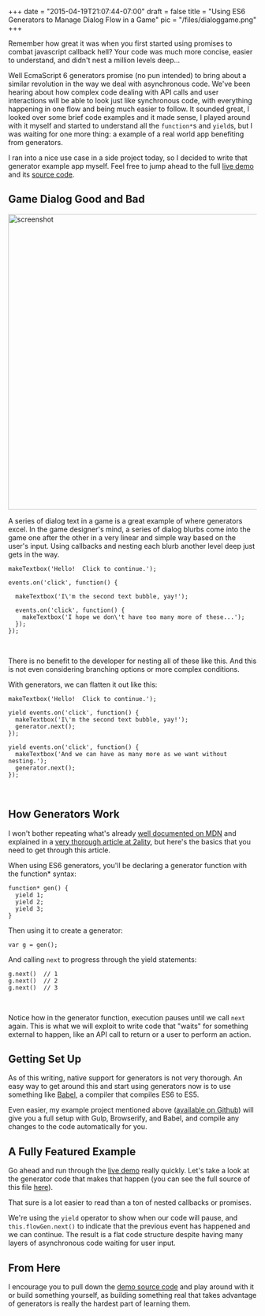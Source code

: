 
+++
date = "2015-04-19T21:07:44-07:00"
draft = false
title = "Using ES6 Generators to Manage Dialog Flow in a Game"
pic = "/files/dialoggame.png"
+++

<p>Remember how great it was when you first started using promises to combat javascript callback hell?  Your code was much more concise, easier to understand, and didn't nest a million levels deep...</p>

<p>Well EcmaScript 6 generators promise (no pun intended) to bring about a similar revolution in the way we deal with asynchronous code.  We've been hearing about how complex code dealing with API calls and user interactions will be able to look just like synchronous code, with everything happening in one flow and being much easier to follow.  It sounded great, I looked over some brief code examples and it made sense, I played around with it myself and started to understand all the <code>function*</code>s and <code>yield</code>s, but I was waiting for one more thing: a example of a real world app benefiting from generators.</p>

<p>I ran into a nice use case in a side project today, so I decided to write that generator example app myself.  Feel free to jump ahead to the full <a href="http://justinmccandless.com/demos/gen/index.html">live demo</a> and its <a href="https://github.com/justinmc/es6-generator-dialog">source code</a>.</p>

<h2 id="gamedialoggoodandbad">Game Dialog Good and Bad</h2>

<p><a href="http://justinmccandless.com/demos/gen/index.html" target="_blank"><img src="http://184.106.225.148/public/U8iOe5Vedy.gif" alt="screenshot" title="screenshot" style="width: 600px;" /></a></p>

<p>A series of dialog text in a game is a great example of where generators excel.  In the game designer's mind, a series of dialog blurbs come into the game one after the other in a very linear and simple way based on the user's input.  Using callbacks and nesting each blurb another level deep just gets in the way.</p>

<pre><code>makeTextbox('Hello!  Click to continue.');

events.on('click', function() {

  makeTextbox('I\'m the second text bubble, yay!');

  events.on('click', function() {
    makeTextbox('I hope we don\'t have too many more of these...');
  });
});
</code></pre>

<p><br></p>

<p>There is no benefit to the developer for nesting all of these like this.  And this is not even considering branching options or more complex conditions.</p>

<p>With generators, we can flatten it out like this:</p>

<pre><code>makeTextbox('Hello!  Click to continue.');

yield events.on('click', function() {
  makeTextbox('I\'m the second text bubble, yay!');
  generator.next();
});

yield events.on('click', function() {
  makeTextbox('And we can have as many more as we want without nesting.');
  generator.next();
});
</code></pre>

<p><br></p>

<h2 id="howgeneratorswork">How Generators Work</h2>

<p>I won't bother repeating what's already <a href="https://developer.mozilla.org/en-US/docs/Web/JavaScript/Reference/Global_Objects/Generator">well documented on MDN</a> and explained in a <a href="http://www.2ality.com/2015/03/es6-generators.html">very thorough article at 2ality</a>, but here's the basics that you need to get through this article.</p>

<p>When using ES6 generators, you'll be declaring a generator function with the function* syntax:</p>

<pre><code>function* gen() { 
  yield 1;
  yield 2;
  yield 3;
}
</code></pre>

<p>Then using it to create a generator:</p>

<pre><code>var g = gen();
</code></pre>

<p>And calling <code>next</code> to progress through the yield statements:</p>

<pre><code>g.next()  // 1
g.next()  // 2
g.next()  // 3
</code></pre>

<p><br></p>

<p>Notice how in the generator function, execution pauses until we call <code>next</code> again.  This is what we will exploit to write code that "waits" for something external to happen, like an API call to return or a user to perform an action.</p>

<h2 id="gettingsetup">Getting Set Up</h2>

<p>As of this writing, native support for generators is not very thorough.  An easy way to get around this and start using generators now is to use something like <a href="https://babeljs.io/">Babel</a>, a compiler that compiles ES6 to ES5.</p>

<p>Even easier, my example project mentioned above (<a href="https://github.com/justinmc/es6-generator-dialog">available on Github</a>) will give you a full setup with Gulp, Browserify, and Babel, and compile any changes to the code automatically for you.</p>

<h2 id="afullyfeaturedexample">A Fully Featured Example</h2>

<p>Go ahead and run through the <a href="http://justinmccandless.com/demos/gen/index.html">live demo</a> really quickly.  Let's take a look at the generator code that makes that happen (you can see the full source of this file <a href="https://github.com/justinmc/es6-generator-dialog/blob/master/app/scripts/main.js">here</a>).</p>

<script src="https://gist.github.com/justinmc/7c33d43c645baeb23c16.js"></script>

<p>That sure is a lot easier to read than a ton of nested callbacks or promises.</p>

<p>We're using the <code>yield</code> operator to show when our code will pause, and <code>this.flowGen.next()</code> to indicate that the previous event has happened and we can continue.  The result is a flat code structure despite having many layers of asynchronous code waiting for user input.</p>

<h2 id="fromhere">From Here</h2>

<p>I encourage you to pull down the <a href="https://github.com/justinmc/es6-generator-dialog">demo source code</a> and play around with it or build something yourself, as building something real that takes advantage of generators is really the hardest part of learning them.</p>